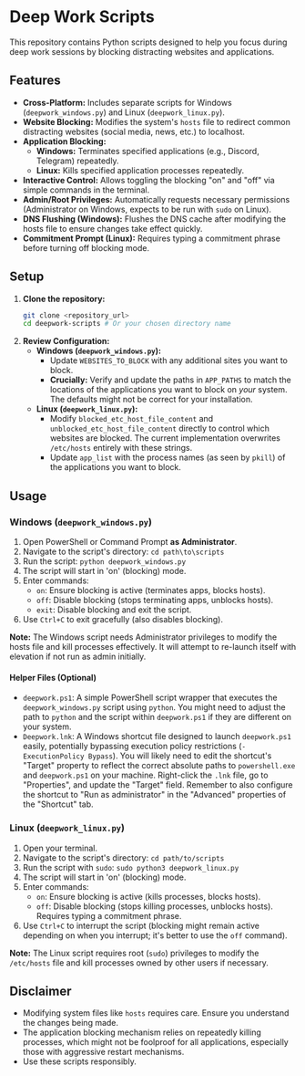 # Deep Work Scripts

This repository contains Python scripts designed to help you focus during deep work sessions by blocking distracting websites and applications.

## Features

- **Cross-Platform:** Includes separate scripts for Windows (`deepwork_windows.py`) and Linux (`deepwork_linux.py`).
- **Website Blocking:** Modifies the system's `hosts` file to redirect common distracting websites (social media, news, etc.) to localhost.
- **Application Blocking:**
    - **Windows:** Terminates specified applications (e.g., Discord, Telegram) repeatedly.
    - **Linux:** Kills specified application processes repeatedly.
- **Interactive Control:** Allows toggling the blocking "on" and "off" via simple commands in the terminal.
- **Admin/Root Privileges:** Automatically requests necessary permissions (Administrator on Windows, expects to be run with `sudo` on Linux).
- **DNS Flushing (Windows):** Flushes the DNS cache after modifying the hosts file to ensure changes take effect quickly.
- **Commitment Prompt (Linux):** Requires typing a commitment phrase before turning off blocking mode.

## Setup

1.  **Clone the repository:**
    ```bash
    git clone <repository_url>
    cd deepwork-scripts # Or your chosen directory name
    ```
2.  **Review Configuration:**
    - **Windows (`deepwork_windows.py`):**
        - Update `WEBSITES_TO_BLOCK` with any additional sites you want to block.
        - **Crucially:** Verify and update the paths in `APP_PATHS` to match the locations of the applications you want to block on *your* system. The defaults might not be correct for your installation.
    - **Linux (`deepwork_linux.py`):**
        - Modify `blocked_etc_host_file_content` and `unblocked_etc_host_file_content` directly to control which websites are blocked. The current implementation overwrites `/etc/hosts` entirely with these strings.
        - Update `app_list` with the process names (as seen by `pkill`) of the applications you want to block.

## Usage

### Windows (`deepwork_windows.py`)

1.  Open PowerShell or Command Prompt **as Administrator**.
2.  Navigate to the script's directory: `cd path\to\scripts`
3.  Run the script: `python deepwork_windows.py`
4.  The script will start in 'on' (blocking) mode.
5.  Enter commands:
    - `on`: Ensure blocking is active (terminates apps, blocks hosts).
    - `off`: Disable blocking (stops terminating apps, unblocks hosts).
    - `exit`: Disable blocking and exit the script.
6.  Use `Ctrl+C` to exit gracefully (also disables blocking).

**Note:** The Windows script needs Administrator privileges to modify the hosts file and kill processes effectively. It will attempt to re-launch itself with elevation if not run as admin initially.

#### Helper Files (Optional)

-   `deepwork.ps1`: A simple PowerShell script wrapper that executes the `deepwork_windows.py` script using `python`. You might need to adjust the path to `python` and the script within `deepwork.ps1` if they are different on your system.
-   `Deepwork.lnk`: A Windows shortcut file designed to launch `deepwork.ps1` easily, potentially bypassing execution policy restrictions (`-ExecutionPolicy Bypass`). You will likely need to edit the shortcut's "Target" property to reflect the correct absolute paths to `powershell.exe` and `deepwork.ps1` on your machine. Right-click the `.lnk` file, go to "Properties", and update the "Target" field. Remember to also configure the shortcut to "Run as administrator" in the "Advanced" properties of the "Shortcut" tab.

### Linux (`deepwork_linux.py`)

1.  Open your terminal.
2.  Navigate to the script's directory: `cd path/to/scripts`
3.  Run the script with `sudo`: `sudo python3 deepwork_linux.py`
4.  The script will start in 'on' (blocking) mode.
5.  Enter commands:
    - `on`: Ensure blocking is active (kills processes, blocks hosts).
    - `off`: Disable blocking (stops killing processes, unblocks hosts). Requires typing a commitment phrase.
6.  Use `Ctrl+C` to interrupt the script (blocking might remain active depending on when you interrupt; it's better to use the `off` command).

**Note:** The Linux script requires root (`sudo`) privileges to modify the `/etc/hosts` file and kill processes owned by other users if necessary.

## Disclaimer

- Modifying system files like `hosts` requires care. Ensure you understand the changes being made.
- The application blocking mechanism relies on repeatedly killing processes, which might not be foolproof for all applications, especially those with aggressive restart mechanisms.
- Use these scripts responsibly. 